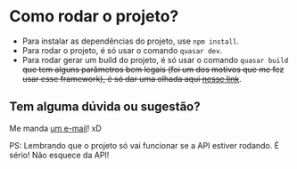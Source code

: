 # Como rodar o projeto?

- Para instalar as dependências do projeto, use `npm install`.
- Para rodar o projeto, é só usar o comando `quasar dev`.
- Para rodar gerar um build do projeto, é só usar o comando `quasar build` ~~que tem alguns parâmetros bem legais (foi um dos motivos que me fez usar esse framework), é só dar uma olhada aqui [nesse link](https://quasar-framework.org/guide/app-build-commands.html)~~.

## Tem alguma dúvida ou sugestão?

Me manda [um e-mail](mailto:wrickee@gmail.com)! xD

PS: Lembrando que o projeto só vai funcionar se a API estiver rodando. É sério! Não esquece da API!
